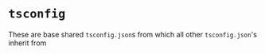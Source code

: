 # `tsconfig`

These are base shared `tsconfig.json`s from which all other `tsconfig.json`'s inherit from
